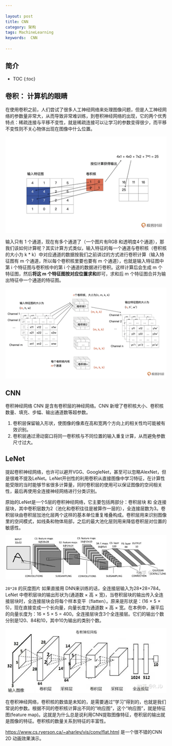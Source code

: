```yaml
---

layout: post
title: CNN
category: 架构
tags: MachineLearning
keywords:  CNN

---
```




## 简介

* TOC
{:toc}


## 卷积： 计算机的眼睛


在使用卷积之前，人们尝试了很多人工神经网络来处理图像问题，但是人工神经网络的参数量非常大，从而导致非常难训练，到卷积神经网络的出现，它的两个优秀特点：稀疏连接与平移不变性，就是稀疏连接可以让学习的参数变得很少，而平移不变性则不关心物体出现在图像中什么位置。

![](/public/upload/machine/cnn_kernel.png)

输入只有 1 个通道，现在有多个通道了（一个图片有RGB 和透明度4个通道），那我们该如何计算呢？其实计算方式类似，输入特征的每一个通道与卷积核（卷积核的大小为 k * k）中对应通道的数据按我们之前讲过的方式进行卷积计算（输入特征图有 m 个通道，所以每个卷积核里要也要有 m 个通道），也就是输入特征图中第 i 个特征图与卷积核中的第 i 个通道的数据进行卷积。这样计算后会生成 m 个特征图，然后**将这 m 个特征图按对应位置求和**即可，求和后 m 个特征图合并为输出特征中一个通道的特征图。

![](/public/upload/machine/cnn_kernel_cal.png)

## CNN

卷积神经网络 CNN 是含有卷积层的神经网络。CNN 新增了卷积核大小、卷积核数量、填充、步幅、输出通道数等超参数。
1. 卷积层保留输入形状，使图像的像素在高和宽两个方向上的相关性均可能被有效识别。
2. 卷积层通过滑动窗口将同一卷积核与不同位置的输入重复计算，从而避免参数尺寸过大。

## LeNet
提起卷积神经网络，也许可以避开VGG、GoogleNet，甚至可以忽略AlexNet，但是很难不提及LeNet。LeNet开创性的利用卷积从直接图像中学习特征，在计算性能受限的当时能够节省很多计算量，同时卷积层的使用可以保证图像的空间相关性，最后再使用全连接神经网络进行分类识别。

原始的LeNet是一个5层的卷积神经网络，它主要包括两部分：卷积层块 和 全连接层块，其中卷积层数为2（池化和卷积往往是被算作一层的），全连接层数为3。卷积层块由卷积层加池化层两个这样的基本单位重复堆叠构成。卷积层用来识别图像里的空间模式，如线条和物体局部，之后的最大池化层则用来降低卷积层对位置的敏感性。

![](/public/upload/machine/lenet5_overview.jpeg)

`28*28` 的灰度图片 如果直接用 DNN来训练的话，全连接层输入为28*28=784。LeNet 中卷积层块的输出形状为(通道数 × 高 × 宽)，当卷积层块的输出传入全连接层块时，全连接层块会将每个样本变平（flatten）。原来是形状是：(16 × 5 × 5)，现在直接变成一个长向量，向量长度为通道数 × 高 × 宽。在本例中，展平后的向量长度为：16 × 5 × 5 = 400。全连接层块含3个全连接层。它们的输出个数分别是120、84和10，其中10为输出的类别个数。

![](/public/upload/machine/lenet5_layer.jpeg)

在卷积神经网络，卷积核的数值是未知的，是需要通过“学习”得到的，也就是我们常说的参数。根据不同的卷积核计算出不同的“响应图”，这个“响应图”，就是特征图(feature map)。这就是为什么总是说利用CNN提取图像特征，卷积层的输出就是图像的特征。卷积核的数量关系到特征的丰富性。

https://www.cs.ryerson.ca/~aharley/vis/conv/flat.html 是一个很不错的CNN 2D 动画效果演示。 